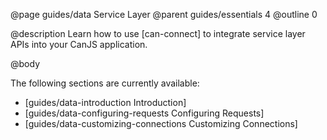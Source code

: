@page guides/data Service Layer
@parent guides/essentials 4
@outline 0

@description Learn how to use [can-connect] to integrate service layer APIs into your CanJS application.

@body

The following sections are currently available:

- [guides/data-introduction Introduction]
- [guides/data-configuring-requests Configuring Requests] 
- [guides/data-customizing-connections Customizing Connections]

